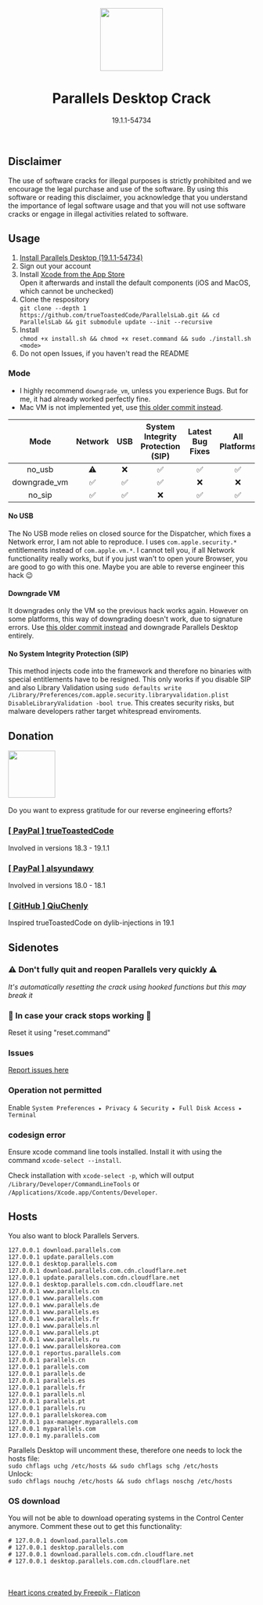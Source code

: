<div align="center">
   <img src="https://github.com/trueToastedCode/ParallelsLab/assets/44642574/e05554fe-b335-42dc-87d6-7a3780916706" width=128 height=128>
   <h1>Parallels Desktop Crack</h1>
   <div>19.1.1-54734</div>
</div><br><br>

## Disclaimer
The use of software cracks for illegal purposes is strictly prohibited and we encourage the legal purchase and use of the software. By using this software or reading this disclaimer, you acknowledge that you understand the importance of legal software usage and that you will not use software cracks or engage in illegal activities related to software.

## Usage
1. [Install Parallels Desktop (19.1.1-54734)](https://download.parallels.com/desktop/v19/19.1.1-54734/ParallelsDesktop-19.1.1-54734.dmg)<br>
2. Sign out your account
3. Install [Xcode from the App Store](https://apps.apple.com/us/app/xcode/id497799835?mt=12)<br>
   Open it afterwards and install the default components (iOS and MacOS, which cannot be unchecked)
4. Clone the respository<br>
   `git clone --depth 1 https://github.com/trueToastedCode/ParallelsLab.git && cd ParallelsLab && git submodule update --init --recursive`
5. Install<br>
   `chmod +x install.sh && chmod +x reset.command && sudo ./install.sh <mode>`<br>
6. Do not open Issues, if you haven't read the README

### Mode
- I highly recommend `downgrade_vm`, unless you experience Bugs. But for me, it had already worked perfectly fine.<br>
- Mac VM is not implemented yet, use [this older commit instead](https://github.com/trueToastedCode/ParallelsLab/tree/5525d1faf934a27d0adf8a7e96a4ef2e9a240001).

|Mode|Network|USB|System Integrity Protection (SIP)|Latest Bug Fixes|All Platforms|No additional launcher|Mac VM|
|:-:|:-:|:-:|:-:|:-:|:-:|:-:|:-:|
|no_usb|⚠️|❌|✅|✅|✅|✅|❌|
|downgrade_vm|✅|✅|✅|❌|❌|✅|❌|
|no_sip|✅|✅|❌|✅|✅|✅|❌|

#### No USB
The No USB mode relies on closed source for the Dispatcher, which fixes a Network error, I am not able to reproduce. I uses `com.apple.security.*` entitlements instead of `com.apple.vm.*`. I cannot tell you, if all Network functionality really works, but if you just wan't to open youre Browser, you are good to go with this one. Maybe you are able to reverse engineer this hack 😉

#### Downgrade VM
It downgrades only the VM so the previous hack works again. However on some platforms, this way of downgrading doesn't work, due to signature errors. Use [this older commit instead](https://github.com/trueToastedCode/ParallelsLab/tree/5525d1faf934a27d0adf8a7e96a4ef2e9a240001) and downgrade Parallels Desktop entirely.

#### No System Integrity Protection (SIP)
This method injects code into the framework and therefore no binaries with special entitlements have to be resigned. This only works if you disable SIP and also Library Validation using  `sudo defaults write /Library/Preferences/com.apple.security.libraryvalidation.plist DisableLibraryValidation -bool true`. This creates security risks, but malware developers rather target whitespread enviroments.

## Donation
<img src="https://github.com/trueToastedCode/ParallelsLab/assets/44642574/8a7a724b-4fed-4f68-8660-e475587d34fd" width=96><br><br>
Do you want to express gratitude for our reverse engineering efforts?

### [[ PayPal ] trueToastedCode](paypal.me/Lennard478)
Involved in versions 18.3 - 19.1.1

### [[ PayPal ] alsyundawy](https://paypal.me/alsyundawy)
Involved in versions 18.0 - 18.1

### [[ GitHub ] QiuChenly](https://github.com/QiuChenly)
Inspired trueToastedCode on dylib-injections in 19.1

## Sidenotes
### ⚠ Don't fully quit and reopen Parallels very quickly ⚠
*It's automatically resetting the crack using hooked functions but this may break it*

### 🔧 In case your crack stops working 🔧
Reset it using \"reset.command\"

### Issues
[Report issues here](https://github.com/trueToastedCode/ParallelsLab/issues)

### Operation not permitted
Enable `System Preferences ▸ Privacy & Security ▸ Full Disk Access ▸ Terminal`
### codesign error
Ensure xcode command line tools installed. Install it with using the command `xcode-select --install`.

Check installation with `xcode-select -p`, which will output `/Library/Developer/CommandLineTools` or `/Applications/Xcode.app/Contents/Developer`.
## Hosts
You also want to block Parallels Servers.
```
127.0.0.1 download.parallels.com
127.0.0.1 update.parallels.com
127.0.0.1 desktop.parallels.com
127.0.0.1 download.parallels.com.cdn.cloudflare.net
127.0.0.1 update.parallels.com.cdn.cloudflare.net
127.0.0.1 desktop.parallels.com.cdn.cloudflare.net
127.0.0.1 www.parallels.cn
127.0.0.1 www.parallels.com
127.0.0.1 www.parallels.de
127.0.0.1 www.parallels.es
127.0.0.1 www.parallels.fr
127.0.0.1 www.parallels.nl
127.0.0.1 www.parallels.pt
127.0.0.1 www.parallels.ru
127.0.0.1 www.parallelskorea.com
127.0.0.1 reportus.parallels.com
127.0.0.1 parallels.cn
127.0.0.1 parallels.com
127.0.0.1 parallels.de
127.0.0.1 parallels.es
127.0.0.1 parallels.fr
127.0.0.1 parallels.nl
127.0.0.1 parallels.pt
127.0.0.1 parallels.ru
127.0.0.1 parallelskorea.com
127.0.0.1 pax-manager.myparallels.com
127.0.0.1 myparallels.com
127.0.0.1 my.parallels.com
```
Parallels Desktop will uncomment these, therefore one needs to lock the hosts file:<br>
`sudo chflags uchg /etc/hosts && sudo chflags schg /etc/hosts`<br>
Unlock:<br>
`sudo chflags nouchg /etc/hosts && sudo chflags noschg /etc/hosts`
### OS download
You will not be able to download operating systems in the Control Center anymore. Comment these out to get this functionality:
```
# 127.0.0.1 download.parallels.com
# 127.0.0.1 desktop.parallels.com
# 127.0.0.1 download.parallels.com.cdn.cloudflare.net
# 127.0.0.1 desktop.parallels.com.cdn.cloudflare.net
```
<br><br>
<a href="https://www.flaticon.com/free-icons/heart" title="heart icons">Heart icons created by Freepik - Flaticon</a>
